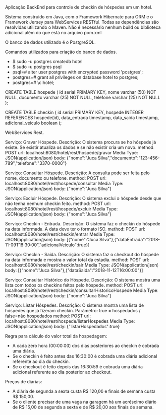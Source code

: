    Aplicação BackEnd para controle de checkin de hóspedes em um hotel.

   Sistema construido em Java, com o Framework Hibernate para ORM e o Framework Jersey para WebServices RESTful.
   Todas as dependências são resolvidas utilizando o Maven.
   Não é necessário nenhum build ou biblioteca adicional além do que está no arquivo pom.xml

   O banco de dados utilizado é o PostgreSQL.

   Comandos utilizados para criação do banco de dados.
- $ sudo -u postgres createdb hotel
- $ sudo -u postgres psql
- psql=# alter user postgres with encrypted password 'postgres';
- postgres=# grant all privileges on database hotel to postgres;
- postgres=# \c hotel;

CREATE TABLE hospede (
   id serial PRIMARY KEY,
   nome varchar (50) NOT NULL,
   documento varchar (25) NOT NULL,
   telefone varchar (25) NOT NULL
);

CREATE TABLE checkin (
    id serial PRIMARY KEY,
    hospede INTEGER REFERENCES hospede(id),
    data_entrada timestamp,
    data_saida timestamp,
    adicional_veiculo boolean
);


WebServices Rest.

Serviço: Gravar Hóspede. 
Descrição: O sistema procura se ho hóspede já existe. Se existir atualiza os dados e se não existir cria um novo. 
method: POST 
url: localhost:8080/hotel/rest/hospede/gravar 
Media Type: JSON(application/json) 
body: {"nome":"Juca Silva","documento":"123-456-789","telefone":"3370-0000"} 

Serviço: Consultar Hóspede.
Descrição: A consulta pode ser feita pelo nome, documento ou telefone.
method: POST
url: localhost:8080/hotel/rest/hospede/consultar
Media Type: JSON(application/json)
body: {"nome":"Juca Silva"}

Serviço: Excluir Hóspede.
Descrição: O sistema exclui o hóspede desde que não tenha nenhum checkin feito.
method: POST
url: localhost:8080/hotel/rest/hospede/excluir
Media Type: JSON(application/json)
body: {"nome":"Juca Silva"}

Serviço: Checkin - Entrada.
Descrição: O sistema faz o checkin do hóspede na data informada. A data deve ter o formato ISO.
method: POST
url: localhost:8080/hotel/rest/checkin/entrar
Media Type: JSON(application/json)
body: [{"nome":"Juca Silva"},{"dataEntrada":"2018-11-09T18:30:00","adicionalVeiculo":true}]

Serviço: Checkin - Saída.
Descrição: O sistema faz o checkout do hóspede na data informada e mostra o valor total da estadia.
method: POST
url: localhost:8080/hotel/rest/checkin/sair
Media Type: JSON(application/json)
body: [{"nome":"Juca Silva"},{"dataSaida":"2018-11-12T16:00:00"}]

Serviço: Consultar Histórico do Hóspede.
Descrição: O sistema mostra uma lista com todos os checkins feitos pelo hóspede.
method: POST
url: localhost:8080/hotel/rest/checkin/consultarHistoricoHospede
Media Type: JSON(application/json)
body: {"nome":"Juca Silva"}

Serviço: Listar Hóspedes.
Descrição: O sistema mostra uma lista de hóspedes que já fizeram checkin.
Parâmetro: true = hospedados  /  false=não hospedados
method: POST
url: localhost:8080/hotel/rest/hospede/listarHospedes
Media Type: JSON(application/json)
body: {"listarHospedados":true}

Regra para cálculo do valor total da hospedagem:
- A cada zero hora (00:00:00) dos dias posteriores ao checkin é cobrada uma diária.
- Se o checkin é feito antes das 16:30:00 é cobrada uma diária adicional referente ao dia do checkin.
- Se o checkout é feito depois das 16:30:59 é cobrada uma diária adicional referente ao dia posterior ao checkout.

Preços de diárias:
- A diária de segunda a sexta custa R$ 120,00 e finais de semana custa R$ 150,00.
- Se o cliente precisar de uma vaga na garagem há um acréscimo diário de R$ 15,00 de segunda a sexta e de R$ 20,00 aos finais de semana.

